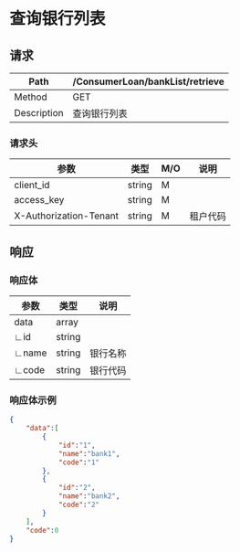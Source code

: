 # 查询银行列表

## 请求

| Path        | /ConsumerLoan/bankList/retrieve |
| ----------- | ------------------------------- |
| Method      | GET                             |
| Description | 查询银行列表                    |

### 请求头

| 参数                   | 类型   | M/O  | 说明     |
| ---------------------- | ------ | ---- | -------- |
| client_id              | string | M    |          |
| access_key             | string | M    |          |
| X-Authorization-Tenant | string | M    | 租户代码 |

## 响应

### 响应体

| 参数  | 类型   | 说明     |
| ----- | ------ | -------- |
| data  | array  |          |
| ∟id   | string |          |
| ∟name | string | 银行名称 |
| ∟code | string | 银行代码 |

### 响应体示例

```json
{
    "data":[
		{
            "id":"1",
            "name":"bank1",
            "code":"1"
        },
		{
            "id":"2",
            "name":"bank2",
            "code":"2"
        }
    ],
    "code":0
}
```
